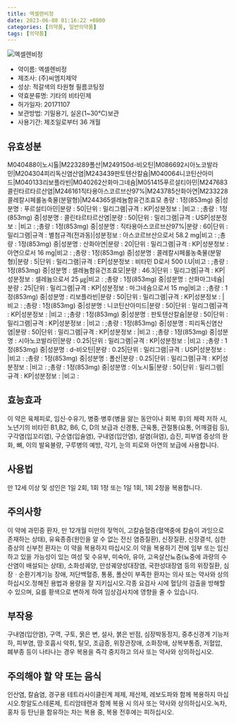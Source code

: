 ```yaml
---
title: 엑셀렌비정
date: 2023-06-08 01:16:22 +0800
categories: [의약품, 일반의약품]
tags: [의약품]
---
```

![엑셀렌비정](https://nedrug.mfds.go.kr/pbp/cmn/itemImageDownload/152415225040500034)

- 약이름: 엑셀렌비정
- 제조사: (주)씨엠지제약
- 성상: 적갈색의 타원형 필름코팅정
- 약효분류명: 기타의 비타민제
- 허가일자: 20171107
- 보관방법: 기밀용기, 실온(1~30°C)보관
- 사용기간: 제조일로부터 36 개월
## 유효성분
M040488이노시톨|M223289폴산|M249150d-비오틴|M086692시아노코발라민|M204304피리독신염산염|M243439판토텐산칼슘|M040064니코틴산아미드|M040133리보플라빈|M040262산화마그네슘|M051415푸르설티아민|M247683콜린타르타르산염|M246161직타용아스코르브산97%|M243785산화아연|M233228콜레칼시페롤농축물(분말형)|M244365셀레늄함유건조효모
총량 : 1정(853mg) 중|성분명 : 푸르설티아민|분량 : 50|단위 : 밀리그램|규격 : KP|성분정보 : |비고 : ;총량 : 1정(853mg) 중|성분명 : 콜린타르타르산염|분량 : 50|단위 : 밀리그램|규격 : USP|성분정보 : |비고 : ;총량 : 1정(853mg) 중|성분명 : 직타용아스코르브산97%|분량 : 60|단위 : 밀리그램|규격 : 별첨규격(전과동)|성분정보 : 아스코르브산으로서 58.2 mg|비고 : ;총량 : 1정(853mg) 중|성분명 : 산화아연|분량 : 20|단위 : 밀리그램|규격 : KP|성분정보 : 아연으로서 16 mg|비고 : ;총량 : 1정(853mg) 중|성분명 : 콜레칼시페롤농축물(분말형)|분량 : 5|단위 : 밀리그램|규격 : EP|성분정보 : 비타민 D로서 500 I.U|비고 : ;총량 : 1정(853mg) 중|성분명 : 셀레늄함유건조효모|분량 : 46.3|단위 : 밀리그램|규격 : KP|성분정보 : 셀레늄으로서 25 ㎍|비고 : ;총량 : 1정(853mg) 중|성분명 : 산화마그네슘|분량 : 25|단위 : 밀리그램|규격 : KP|성분정보 : 마그네슘으로서 15 mg|비고 : ;총량 : 1정(853mg) 중|성분명 : 리보플라빈|분량 : 50|단위 : 밀리그램|규격 : KP|성분정보 : |비고 : ;총량 : 1정(853mg) 중|성분명 : 니코틴산아미드|분량 : 50|단위 : 밀리그램|규격 : KP|성분정보 : |비고 : ;총량 : 1정(853mg) 중|성분명 : 판토텐산칼슘|분량 : 50|단위 : 밀리그램|규격 : KP|성분정보 : |비고 : ;총량 : 1정(853mg) 중|성분명 : 피리독신염산염|분량 : 50|단위 : 밀리그램|규격 : KP|성분정보 : |비고 : ;총량 : 1정(853mg) 중|성분명 : 시아노코발라민|분량 : 0.25|단위 : 밀리그램|규격 : KP|성분정보 : |비고 : ;총량 : 1정(853mg) 중|성분명 : d-비오틴|분량 : 0.25|단위 : 밀리그램|규격 : USP|성분정보 : |비고 : ;총량 : 1정(853mg) 중|성분명 : 폴산|분량 : 0.25|단위 : 밀리그램|규격 : KP|성분정보 : |비고 : ;총량 : 1정(853mg) 중|성분명 : 이노시톨|분량 : 50|단위 : 밀리그램|규격 : KP|성분정보 : |비고 :
## 효능효과
이 약은 육체피로, 임신‧수유기, 병중‧병후(병을 앓는 동안이나 회복 후)의 체력 저하 시, 노년기의 비타민 B1,B2, B6, C, D의 보급과 신경통, 근육통, 관절통(요통, 어깨결림 등), 구각염(입꼬리염), 구순염(입술염), 구내염(입안염), 설염(혀염), 습진, 피부염 증상의 완화, 뼈, 이의 발육불량, 구루병의 예방, 각기, 눈의 피로와 아연의 보급에 사용합니다.
## 사용법
만 12세 이상 및 성인은 1일 2회, 1회 1정 또는 1일 1회, 1회 2정을 복용합니다.
## 주의사항
이 약에 과민증 환자, 만 12개월 미만의 젖먹이, 고칼슘혈증(혈액중에 칼슘이 과잉으로 존재하는 상태), 유육종증(원인을 알 수 없는 전신 염증질환), 신장질환, 신장결석, 심한 증상의 신부전 환자는 이 약을 복용하지 마십시오.이 약을 복용하기 전에 임부 또는 임신하고 있을 가능성이 있는 여성 및 수유부, 미숙아, 유아, 고옥살산뇨증(뇨중에 과량의 수산염이 배설되는 상태), 소화성궤양, 만성궤양성대장염, 국한성대장염 등의 위장질환, 심장ㆍ순환기계기능 장애, 저단백혈증, 통풍, 폴산이 부족한 환자는 의사 또는 약사와 상의하십시오.정해진 용법과 용량을 잘 지키십시오.각종 요검사 시에 혈당의 검출을 방해할 수 있으며, 요를 황색으로 변하게 하여 임상검사치에 영향을 줄 수 있습니다.
## 부작용
구내염(입안염), 구역, 구토, 묽은 변, 설사, 붉은 반점, 심장박동정지, 중추신경계 기능저하, 피부염, 땀·호흡시 악취, 탈모, 조급증, 위장관장애, 소화장애, 상복부통증, 저혈압, 폐부종 등이 나타나는 경우 복용을 즉각 중지하고 의사 또는 약사와 상의하십시오.
## 주의해야 할 약 또는 음식
인산염, 칼슘염, 경구용 테트라사이클린계 제제, 제산제, 레보도파와 함께 복용하지 마십시오.항알도스테론제, 트리암테렌과 함께 복용 시 의사 또는 약사와 상의하십시오.녹차, 홍차 등 탄닌을 함유하는 차는 복용 중, 복용 전후에는 피하십시오.
